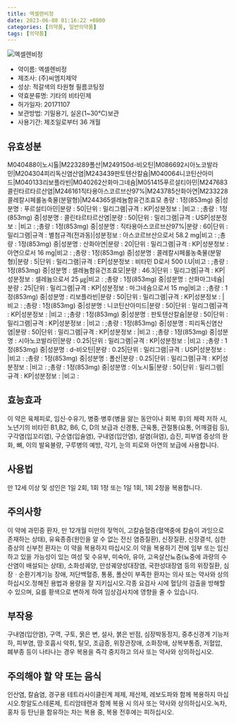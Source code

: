 ```yaml
---
title: 엑셀렌비정
date: 2023-06-08 01:16:22 +0800
categories: [의약품, 일반의약품]
tags: [의약품]
---
```

![엑셀렌비정](https://nedrug.mfds.go.kr/pbp/cmn/itemImageDownload/152415225040500034)

- 약이름: 엑셀렌비정
- 제조사: (주)씨엠지제약
- 성상: 적갈색의 타원형 필름코팅정
- 약효분류명: 기타의 비타민제
- 허가일자: 20171107
- 보관방법: 기밀용기, 실온(1~30°C)보관
- 사용기간: 제조일로부터 36 개월
## 유효성분
M040488이노시톨|M223289폴산|M249150d-비오틴|M086692시아노코발라민|M204304피리독신염산염|M243439판토텐산칼슘|M040064니코틴산아미드|M040133리보플라빈|M040262산화마그네슘|M051415푸르설티아민|M247683콜린타르타르산염|M246161직타용아스코르브산97%|M243785산화아연|M233228콜레칼시페롤농축물(분말형)|M244365셀레늄함유건조효모
총량 : 1정(853mg) 중|성분명 : 푸르설티아민|분량 : 50|단위 : 밀리그램|규격 : KP|성분정보 : |비고 : ;총량 : 1정(853mg) 중|성분명 : 콜린타르타르산염|분량 : 50|단위 : 밀리그램|규격 : USP|성분정보 : |비고 : ;총량 : 1정(853mg) 중|성분명 : 직타용아스코르브산97%|분량 : 60|단위 : 밀리그램|규격 : 별첨규격(전과동)|성분정보 : 아스코르브산으로서 58.2 mg|비고 : ;총량 : 1정(853mg) 중|성분명 : 산화아연|분량 : 20|단위 : 밀리그램|규격 : KP|성분정보 : 아연으로서 16 mg|비고 : ;총량 : 1정(853mg) 중|성분명 : 콜레칼시페롤농축물(분말형)|분량 : 5|단위 : 밀리그램|규격 : EP|성분정보 : 비타민 D로서 500 I.U|비고 : ;총량 : 1정(853mg) 중|성분명 : 셀레늄함유건조효모|분량 : 46.3|단위 : 밀리그램|규격 : KP|성분정보 : 셀레늄으로서 25 ㎍|비고 : ;총량 : 1정(853mg) 중|성분명 : 산화마그네슘|분량 : 25|단위 : 밀리그램|규격 : KP|성분정보 : 마그네슘으로서 15 mg|비고 : ;총량 : 1정(853mg) 중|성분명 : 리보플라빈|분량 : 50|단위 : 밀리그램|규격 : KP|성분정보 : |비고 : ;총량 : 1정(853mg) 중|성분명 : 니코틴산아미드|분량 : 50|단위 : 밀리그램|규격 : KP|성분정보 : |비고 : ;총량 : 1정(853mg) 중|성분명 : 판토텐산칼슘|분량 : 50|단위 : 밀리그램|규격 : KP|성분정보 : |비고 : ;총량 : 1정(853mg) 중|성분명 : 피리독신염산염|분량 : 50|단위 : 밀리그램|규격 : KP|성분정보 : |비고 : ;총량 : 1정(853mg) 중|성분명 : 시아노코발라민|분량 : 0.25|단위 : 밀리그램|규격 : KP|성분정보 : |비고 : ;총량 : 1정(853mg) 중|성분명 : d-비오틴|분량 : 0.25|단위 : 밀리그램|규격 : USP|성분정보 : |비고 : ;총량 : 1정(853mg) 중|성분명 : 폴산|분량 : 0.25|단위 : 밀리그램|규격 : KP|성분정보 : |비고 : ;총량 : 1정(853mg) 중|성분명 : 이노시톨|분량 : 50|단위 : 밀리그램|규격 : KP|성분정보 : |비고 :
## 효능효과
이 약은 육체피로, 임신‧수유기, 병중‧병후(병을 앓는 동안이나 회복 후)의 체력 저하 시, 노년기의 비타민 B1,B2, B6, C, D의 보급과 신경통, 근육통, 관절통(요통, 어깨결림 등), 구각염(입꼬리염), 구순염(입술염), 구내염(입안염), 설염(혀염), 습진, 피부염 증상의 완화, 뼈, 이의 발육불량, 구루병의 예방, 각기, 눈의 피로와 아연의 보급에 사용합니다.
## 사용법
만 12세 이상 및 성인은 1일 2회, 1회 1정 또는 1일 1회, 1회 2정을 복용합니다.
## 주의사항
이 약에 과민증 환자, 만 12개월 미만의 젖먹이, 고칼슘혈증(혈액중에 칼슘이 과잉으로 존재하는 상태), 유육종증(원인을 알 수 없는 전신 염증질환), 신장질환, 신장결석, 심한 증상의 신부전 환자는 이 약을 복용하지 마십시오.이 약을 복용하기 전에 임부 또는 임신하고 있을 가능성이 있는 여성 및 수유부, 미숙아, 유아, 고옥살산뇨증(뇨중에 과량의 수산염이 배설되는 상태), 소화성궤양, 만성궤양성대장염, 국한성대장염 등의 위장질환, 심장ㆍ순환기계기능 장애, 저단백혈증, 통풍, 폴산이 부족한 환자는 의사 또는 약사와 상의하십시오.정해진 용법과 용량을 잘 지키십시오.각종 요검사 시에 혈당의 검출을 방해할 수 있으며, 요를 황색으로 변하게 하여 임상검사치에 영향을 줄 수 있습니다.
## 부작용
구내염(입안염), 구역, 구토, 묽은 변, 설사, 붉은 반점, 심장박동정지, 중추신경계 기능저하, 피부염, 땀·호흡시 악취, 탈모, 조급증, 위장관장애, 소화장애, 상복부통증, 저혈압, 폐부종 등이 나타나는 경우 복용을 즉각 중지하고 의사 또는 약사와 상의하십시오.
## 주의해야 할 약 또는 음식
인산염, 칼슘염, 경구용 테트라사이클린계 제제, 제산제, 레보도파와 함께 복용하지 마십시오.항알도스테론제, 트리암테렌과 함께 복용 시 의사 또는 약사와 상의하십시오.녹차, 홍차 등 탄닌을 함유하는 차는 복용 중, 복용 전후에는 피하십시오.
